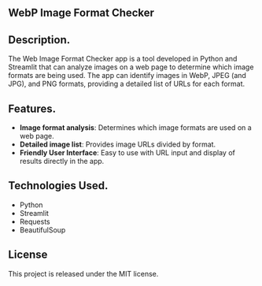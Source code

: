 ## WebP Image Format Checker

## Description.
The Web Image Format Checker app is a tool developed in Python and Streamlit that can analyze images on a web page to determine which image formats are being used. The app can identify images in WebP, JPEG (and JPG), and PNG formats, providing a detailed list of URLs for each format.

## Features.
- **Image format analysis**: Determines which image formats are used on a web page.
- **Detailed image list**: Provides image URLs divided by format.
- **Friendly User Interface**: Easy to use with URL input and display of results directly in the app.

## Technologies Used.
- Python
- Streamlit
- Requests
- BeautifulSoup

## License
This project is released under the MIT license.
